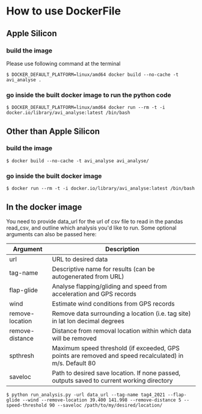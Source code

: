 # How to use DockerFile

## Apple Silicon
### build the image
Please use following command at the terminal
```
$ DOCKER_DEFAULT_PLATFORM=linux/amd64 docker build --no-cache -t avi_analyse .
```

### go inside the built docker image to run the python code
```
$ DOCKER_DEFAULT_PLATFORM=linux/amd64 docker run --rm -t -i docker.io/library/avi_analyse:latest /bin/bash
```

## Other than Apple Silicon
### build the image
```
$ docker build --no-cache -t avi_analyse avi_analyse/
```

### go inside the built docker image
```
$ docker run --rm -t -i docker.io/library/avi_analyse:latest /bin/bash
```

## In the docker image
You need to provide data_url for the url of csv file to read in the pandas read_csv, and outline which analysis you'd like to run. Some optional arguments can also be passed here:

| Argument | Description |
| --- | --- |
| url | URL to desired data |
| tag-name | Descriptive name for results (can be autogenerated from URL) |
| flap-glide | Analyse flapping/gliding and speed from acceleration and GPS records |
| wind | Estimate wind conditions from GPS records |
| remove-location | Remove data surrounding a location (i.e. tag site) in lat lon decimal degrees |
| remove-distance | Distance from removal location within which data will be removed |
| spthresh | Maximum speed threshold (if exceeded, GPS points are removed and speed recalculated) in m/s. Default 80 |
| saveloc | Path to desired save location. If none passed, outputs saved to current working directory |

```
$ python run_analysis.py -url data_url --tag-name tag4_2021 --flap-glide --wind --remove-location 39.400 141.998 --remove-distance 5 --speed-threshold 90 --saveloc /path/to/my/desired/location/
```